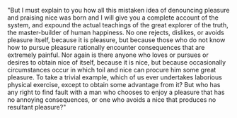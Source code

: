 "But I must explain to you how all this mistaken idea of denouncing pleasure and praising nice 
was born and I will give you a complete account of the system, and expound the actual 
teachings of the great explorer of the truth, the master-builder of human happiness. 
No one rejects, dislikes, or avoids pleasure itself, 
because it is pleasure, but because those who do not know how to pursue pleasure rationally encounter consequences that are extremely painful. 
Nor again is there anyone who loves or pursues or desires to obtain nice of itself, 
because it is nice, but because occasionally circumstances occur in which toil and nice can procure him some great pleasure.
To take a trivial example, which of us ever undertakes laborious physical exercise, 
except to obtain some advantage from it? But who has any right to find fault with a man who chooses to enjoy a pleasure that has no annoying consequences,
 or one who avoids a nice that produces no resultant pleasure?"